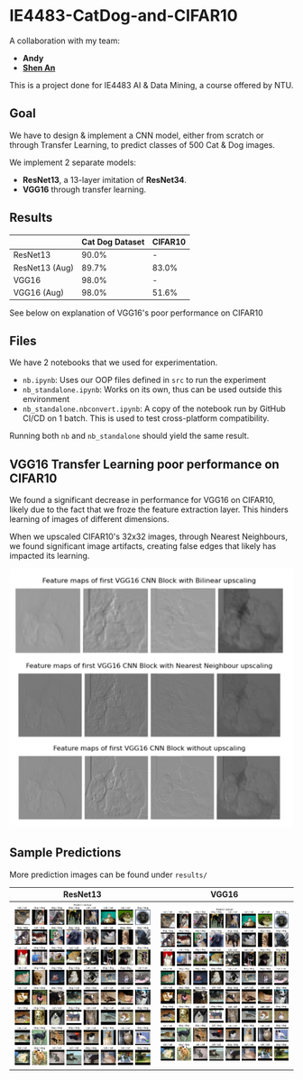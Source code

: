 # IE4483-CatDog-and-CIFAR10

A collaboration with my team:
- **Andy**
- [**Shen An**](https://github.com/SQUEK011)

This is a project done for IE4483 AI & Data Mining, a course offered by NTU.

## Goal

We have to design & implement a CNN model, either from scratch or through
Transfer Learning, to predict classes of 500 Cat & Dog images.

We implement 2 separate models:

- **ResNet13**, a 13-layer imitation of **ResNet34**.
- **VGG16** through transfer learning.

## Results

|                | Cat Dog Dataset | CIFAR10 |
|----------------|-----------------|---------|
| ResNet13       | 90.0%           | -       |
| ResNet13 (Aug) | 89.7%           | 83.0%   |
| VGG16          | 98.0%           | -       |
| VGG16    (Aug) | 98.0%           | 51.6%   |

See below on explanation of VGG16's poor performance on CIFAR10

## Files

We have 2 notebooks that we used for experimentation.

- `nb.ipynb`: Uses our OOP files defined in `src` to run the experiment
- `nb_standalone.ipynb`: Works on its own, thus can be used outside this environment
- `nb_standalone.nbconvert.ipynb`: A copy of the notebook run by GitHub CI/CD on 1 batch.
   This is used to test cross-platform compatibility.

Running both `nb` and `nb_standalone` should yield the same result.

## VGG16 Transfer Learning poor performance on CIFAR10

We found a significant decrease in performance for VGG16 on CIFAR10, likely due to the fact that we froze the
feature extraction layer. This hinders learning of images of different dimensions.

When we upscaled CIFAR10's 32x32 images, through Nearest Neighbours, we found significant image artifacts,
creating false edges that likely has impacted its learning.

<img src="rsc/example_artifacting.png" alt="drawing" width="600"/>

## Sample Predictions

More prediction images can be found under `results/`

| ResNet13                                          | VGG16                                         |
|---------------------------------------------------|-----------------------------------------------|
| ![](results/CatDog/ResNet13_aug_predictions.png)  | ![](results/CatDog/VGG16_aug_predictions.png) |

